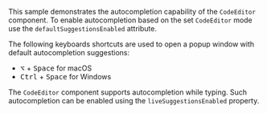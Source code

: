 This sample demonstrates the autocompletion capability of the `CodeEditor` component. To enable autocompletion based on
the set `CodeEditor` mode use the `defaultSuggestionsEnabled` attribute.

The following keyboards shortcuts are used to open a popup window with default autocompletion suggestions:

- <kbd>⌥</kbd> + <kbd>Space</kbd> for macOS
- <kbd>Ctrl</kbd> + <kbd>Space</kbd> for Windows

The `CodeEditor` component supports autocompletion while typing. Such autocompletion can be enabled using the
`liveSuggestionsEnabled` property. 
